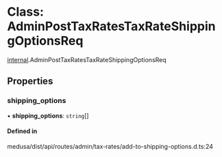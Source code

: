 # Class: AdminPostTaxRatesTaxRateShippingOptionsReq

[internal](../modules/internal-25.md).AdminPostTaxRatesTaxRateShippingOptionsReq

## Properties

### shipping\_options

• **shipping\_options**: `string`[]

#### Defined in

medusa/dist/api/routes/admin/tax-rates/add-to-shipping-options.d.ts:24
